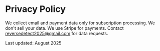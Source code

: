 # Privacy Policy

We collect email and payment data only for subscription processing. We don't sell your data. We use Stripe for payments. Contact reversedetect2025@gmail.com for data requests.

Last updated: August 2025
